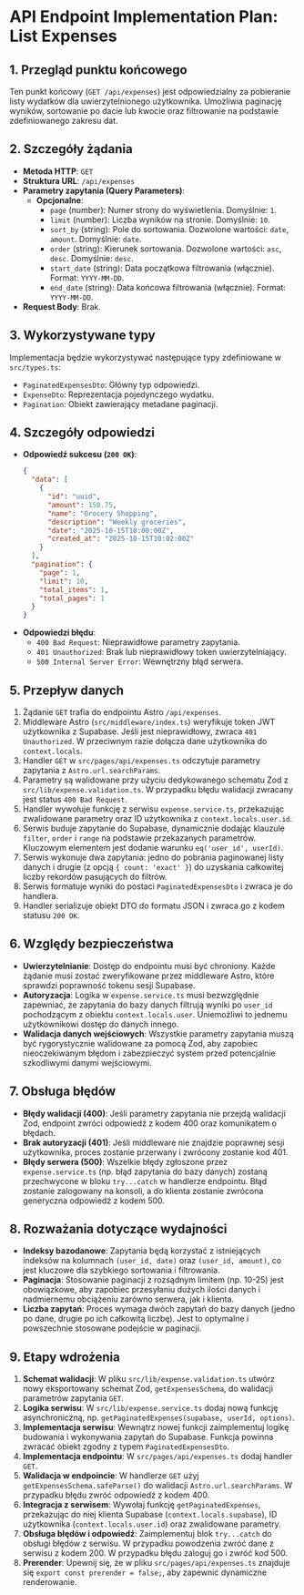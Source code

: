 # API Endpoint Implementation Plan: List Expenses

## 1. Przegląd punktu końcowego
Ten punkt końcowy (`GET /api/expenses`) jest odpowiedzialny za pobieranie listy wydatków dla uwierzytelnionego użytkownika. Umożliwia paginację wyników, sortowanie po dacie lub kwocie oraz filtrowanie na podstawie zdefiniowanego zakresu dat.

## 2. Szczegóły żądania
- **Metoda HTTP**: `GET`
- **Struktura URL**: `/api/expenses`
- **Parametry zapytania (Query Parameters)**:
    - **Opcjonalne**:
        - `page` (number): Numer strony do wyświetlenia. Domyślnie: `1`.
        - `limit` (number): Liczba wyników na stronie. Domyślnie: `10`.
        - `sort_by` (string): Pole do sortowania. Dozwolone wartości: `date`, `amount`. Domyślnie: `date`.
        - `order` (string): Kierunek sortowania. Dozwolone wartości: `asc`, `desc`. Domyślnie: `desc`.
        - `start_date` (string): Data początkowa filtrowania (włącznie). Format: `YYYY-MM-DD`.
        - `end_date` (string): Data końcowa filtrowania (włącznie). Format: `YYYY-MM-DD`.
- **Request Body**: Brak.

## 3. Wykorzystywane typy
Implementacja będzie wykorzystywać następujące typy zdefiniowane w `src/types.ts`:
- `PaginatedExpensesDto`: Główny typ odpowiedzi.
- `ExpenseDto`: Reprezentacja pojedynczego wydatku.
- `Pagination`: Obiekt zawierający metadane paginacji.

## 4. Szczegóły odpowiedzi
- **Odpowiedź sukcesu (`200 OK`)**:
  ```json
  {
    "data": [
      {
        "id": "uuid",
        "amount": 150.75,
        "name": "Grocery Shopping",
        "description": "Weekly groceries",
        "date": "2025-10-15T10:00:00Z",
        "created_at": "2025-10-15T10:02:00Z"
      }
    ],
    "pagination": {
      "page": 1,
      "limit": 10,
      "total_items": 1,
      "total_pages": 1
    }
  }
  ```
- **Odpowiedzi błędu**:
    - `400 Bad Request`: Nieprawidłowe parametry zapytania.
    - `401 Unauthorized`: Brak lub nieprawidłowy token uwierzytelniający.
    - `500 Internal Server Error`: Wewnętrzny błąd serwera.

## 5. Przepływ danych
1.  Żądanie `GET` trafia do endpointu Astro `/api/expenses`.
2.  Middleware Astro (`src/middleware/index.ts`) weryfikuje token JWT użytkownika z Supabase. Jeśli jest nieprawidłowy, zwraca `401 Unauthorized`. W przeciwnym razie dołącza dane użytkownika do `context.locals`.
3.  Handler `GET` w `src/pages/api/expenses.ts` odczytuje parametry zapytania z `Astro.url.searchParams`.
4.  Parametry są walidowane przy użyciu dedykowanego schematu Zod z `src/lib/expense.validation.ts`. W przypadku błędu walidacji zwracany jest status `400 Bad Request`.
5.  Handler wywołuje funkcję z serwisu `expense.service.ts`, przekazując zwalidowane parametry oraz ID użytkownika z `context.locals.user.id`.
6.  Serwis buduje zapytanie do Supabase, dynamicznie dodając klauzule `filter`, `order` i `range` na podstawie przekazanych parametrów. Kluczowym elementem jest dodanie warunku `eq('user_id', userId)`.
7.  Serwis wykonuje dwa zapytania: jedno do pobrania paginowanej listy danych i drugie (z opcją `{ count: 'exact' }`) do uzyskania całkowitej liczby rekordów pasujących do filtrów.
8.  Serwis formatuje wyniki do postaci `PaginatedExpensesDto` i zwraca je do handlera.
9.  Handler serializuje obiekt DTO do formatu JSON i zwraca go z kodem statusu `200 OK`.

## 6. Względy bezpieczeństwa
- **Uwierzytelnianie**: Dostęp do endpointu musi być chroniony. Każde żądanie musi zostać zweryfikowane przez middleware Astro, które sprawdzi poprawność tokenu sesji Supabase.
- **Autoryzacja**: Logika w `expense.service.ts` musi bezwzględnie zapewniać, że zapytania do bazy danych filtrują wyniki po `user_id` pochodzącym z obiektu `context.locals.user`. Uniemożliwi to jednemu użytkownikowi dostęp do danych innego.
- **Walidacja danych wejściowych**: Wszystkie parametry zapytania muszą być rygorystycznie walidowane za pomocą Zod, aby zapobiec nieoczekiwanym błędom i zabezpieczyć system przed potencjalnie szkodliwymi danymi wejściowymi.

## 7. Obsługa błędów
- **Błędy walidacji (400)**: Jeśli parametry zapytania nie przejdą walidacji Zod, endpoint zwróci odpowiedź z kodem 400 oraz komunikatem o błędach.
- **Brak autoryzacji (401)**: Jeśli middleware nie znajdzie poprawnej sesji użytkownika, proces zostanie przerwany i zwrócony zostanie kod 401.
- **Błędy serwera (500)**: Wszelkie błędy zgłoszone przez `expense.service.ts` (np. błąd zapytania do bazy danych) zostaną przechwycone w bloku `try...catch` w handlerze endpointu. Błąd zostanie zalogowany na konsoli, a do klienta zostanie zwrócona generyczna odpowiedź z kodem 500.

## 8. Rozważania dotyczące wydajności
- **Indeksy bazodanowe**: Zapytania będą korzystać z istniejących indeksów na kolumnach `(user_id, date)` oraz `(user_id, amount)`, co jest kluczowe dla szybkiego sortowania i filtrowania.
- **Paginacja**: Stosowanie paginacji z rozsądnym limitem (np. 10-25) jest obowiązkowe, aby zapobiec przesyłaniu dużych ilości danych i nadmiernemu obciążeniu zarówno serwera, jak i klienta.
- **Liczba zapytań**: Proces wymaga dwóch zapytań do bazy danych (jedno po dane, drugie po ich całkowitą liczbę). Jest to optymalne i powszechnie stosowane podejście w paginacji.

## 9. Etapy wdrożenia
1.  **Schemat walidacji**: W pliku `src/lib/expense.validation.ts` utwórz nowy eksportowany schemat Zod, `getExpensesSchema`, do walidacji parametrów zapytania `GET`.
2.  **Logika serwisu**: W `src/lib/expense.service.ts` dodaj nową funkcję asynchroniczną, np. `getPaginatedExpenses(supabase, userId, options)`.
3.  **Implementacja serwisu**: Wewnątrz nowej funkcji zaimplementuj logikę budowania i wykonywania zapytań do Supabase. Funkcja powinna zwracać obiekt zgodny z typem `PaginatedExpensesDto`.
4.  **Implementacja endpointu**: W `src/pages/api/expenses.ts` dodaj handler `GET`.
5.  **Walidacja w endpoincie**: W handlerze `GET` użyj `getExpensesSchema.safeParse()` do walidacji `Astro.url.searchParams`. W przypadku błędu zwróć odpowiedź z kodem 400.
6.  **Integracja z serwisem**: Wywołaj funkcję `getPaginatedExpenses`, przekazując do niej klienta Supabase (`context.locals.supabase`), ID użytkownika (`context.locals.user.id`) oraz zwalidowane parametry.
7.  **Obsługa błędów i odpowiedź**: Zaimplementuj blok `try...catch` do obsługi błędów z serwisu. W przypadku powodzenia zwróć dane z serwisu z kodem 200. W przypadku błędu zaloguj go i zwróć kod 500.
8.  **Prerender**: Upewnij się, że w pliku `src/pages/api/expenses.ts` znajduje się `export const prerender = false;`, aby zapewnić dynamiczne renderowanie.
